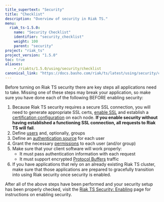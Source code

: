 ```yaml
---
title_supertext: "Security"
title: "Checklist"
description: "Overview of security in Riak TS."
menu:
  riak_ts-1.5.0:
    name: "Security Checklist"
    identifier: "security_checklist"
    weight: 100
    parent: "security"
project: "riak_ts"
project_version: "1.5.0"
toc: true
aliases:
    - /riakts/1.5.0/using/security/checklist
canonical_link: "https://docs.basho.com/riak/ts/latest/using/security/checklist/"
---
```


[enable ssl]: ../enable-disable/#enabling-ssl
[cert config]: ../sources-management/#certificate-configuration
[security users]: ../user-management
[security sources]: ../sources-management
[manage permissions]: ../user-management/#managing-permissions
[pbc]: /riak/kv/2.1.4/developing/api/protocol-buffers/
[security enable disable]: ../enable-disable

Before turning on Riak TS security there are key steps all applications need to take. Missing one of these steps may break your application, so make sure you have done each of the following BEFORE enabling security:

1. Because Riak TS security requires a secure SSL connection, you will need
   to generate appropriate SSL certs, [enable SSL][enable ssl] and establish a [certification configuration][cert config] on each node. **If you
   enable security without having established a functioning SSL
   connection, all requests to Riak TS will fail**.
1. Define [users][security users]
   and, optionally, groups
1. Define an [authentication source][security sources] for each user
1. Grant the necessary [permissions][manage permissions] to each user (and/or group)
1. Make sure that your client software will work properly:
    * It must pass authentication information with each request
    * It must support encrypted [Protocol Buffers][pbc]
      traffic
1. If you have applications that rely on an already existing Riak TS
   cluster, make sure that those applications are prepared to gracefully
   transition into using Riak security once security is enabled.

After all of the above steps have been performed and your security setup has been properly checked, visit the [Riak TS Security: Enabling][security enable disable] page for instructions on enabling security.

